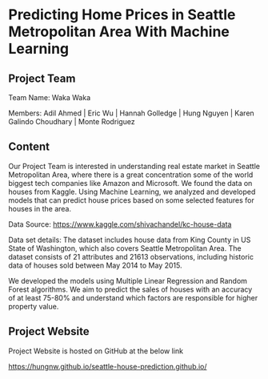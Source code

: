 # Predicting Home Prices in Seattle Metropolitan Area With Machine Learning

## Project Team 

Team Name: Waka Waka

Members: Adil Ahmed | Eric Wu | Hannah Golledge | Hung Nguyen | Karen Galindo Choudhary | Monte Rodriguez 

## Content

Our Project Team is interested in understanding real estate market in Seattle Metropolitan Area, where there is a great concentration some of the world biggest tech companies like Amazon and Microsoft. We found the data on houses from Kaggle. Using Machine Learning, we analyzed and developed models that can predict house prices based on some selected features for houses in the area.

Data Source: https://www.kaggle.com/shivachandel/kc-house-data

Data set details: The dataset includes house data from King County in US State of Washington, which also covers Seattle Metropolitan Area. The dataset consists of  21 attributes and 21613 observations, including historic data of houses sold between May 2014 to May 2015.

We developed the models using Multiple Linear Regression and Random Forest algorithms. We aim to predict the sales of houses with an accuracy of at least 75-80% and understand which factors are responsible for higher property value.

## Project Website

Project Website is hosted on GitHub at the below link

https://hungnw.github.io/seattle-house-prediction.github.io/
